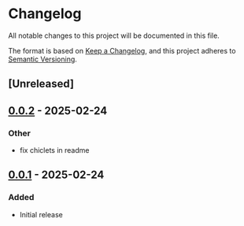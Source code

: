 # Changelog

All notable changes to this project will be documented in this file.

The format is based on [Keep a Changelog](https://keepachangelog.com/en/1.0.0/),
and this project adheres to [Semantic Versioning](https://semver.org/spec/v2.0.0.html).

## [Unreleased]

## [0.0.2](https://github.com/jcape/rxegy/compare/rxegy-sys-v0.0.1...rxegy-sys-v0.0.2) - 2025-02-24

### Other

- fix chiclets in readme

## [0.0.1](https://github.com/jcape/rxegy/releases/tag/rxegy-sys-v0.0.1) - 2025-02-24

### Added

- Initial release
